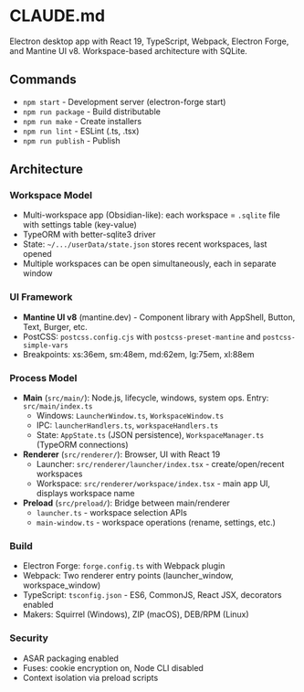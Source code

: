 # CLAUDE.md

Electron desktop app with React 19, TypeScript, Webpack, Electron Forge, and Mantine UI v8. Workspace-based architecture with SQLite.

## Commands

- `npm start` - Development server (electron-forge start)
- `npm run package` - Build distributable
- `npm run make` - Create installers
- `npm run lint` - ESLint (.ts, .tsx)
- `npm run publish` - Publish

## Architecture

### Workspace Model
- Multi-workspace app (Obsidian-like): each workspace = `.sqlite` file with settings table (key-value)
- TypeORM with better-sqlite3 driver
- State: `~/.../userData/state.json` stores recent workspaces, last opened
- Multiple workspaces can be open simultaneously, each in separate window

### UI Framework
- **Mantine UI v8** (mantine.dev) - Component library with AppShell, Button, Text, Burger, etc.
- PostCSS: `postcss.config.cjs` with `postcss-preset-mantine` and `postcss-simple-vars`
- Breakpoints: xs:36em, sm:48em, md:62em, lg:75em, xl:88em

### Process Model
- **Main** (`src/main/`): Node.js, lifecycle, windows, system ops. Entry: `src/main/index.ts`
  - Windows: `LauncherWindow.ts`, `WorkspaceWindow.ts`
  - IPC: `launcherHandlers.ts`, `workspaceHandlers.ts`
  - State: `AppState.ts` (JSON persistence), `WorkspaceManager.ts` (TypeORM connections)
- **Renderer** (`src/renderer/`): Browser, UI with React 19
  - Launcher: `src/renderer/launcher/index.tsx` - create/open/recent workspaces
  - Workspace: `src/renderer/workspace/index.tsx` - main app UI, displays workspace name
- **Preload** (`src/preload/`): Bridge between main/renderer
  - `launcher.ts` - workspace selection APIs
  - `main-window.ts` - workspace operations (rename, settings, etc.)

### Build
- Electron Forge: `forge.config.ts` with Webpack plugin
- Webpack: Two renderer entry points (launcher_window, workspace_window)
- TypeScript: `tsconfig.json` - ES6, CommonJS, React JSX, decorators enabled
- Makers: Squirrel (Windows), ZIP (macOS), DEB/RPM (Linux)

### Security
- ASAR packaging enabled
- Fuses: cookie encryption on, Node CLI disabled
- Context isolation via preload scripts
